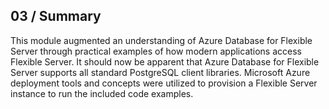 ## 03 / Summary

This module augmented an understanding of Azure Database for Flexible Server through practical examples of how modern applications access Flexible Server. It should now be apparent that Azure Database for Flexible Server supports all standard PostgreSQL client libraries. Microsoft Azure deployment tools and concepts were utilized to provision a Flexible Server instance to run the included code examples.
